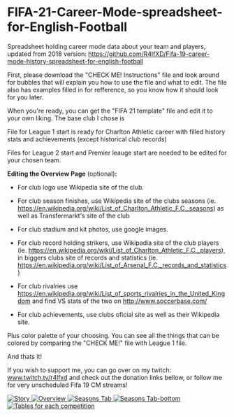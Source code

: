 # FIFA-21-Career-Mode-spreadsheet-for-English-Football

Spreadsheet holding career mode data about your team and players, updated from 2018 version: https://github.com/R4lfXD/Fifa-19-career-mode-history-spreadsheet-for-english-football

First, please download the "CHECK ME! Instructions" file and look around for bubbles that will explain you how to use the file and what to edit. The file also has examples
filled in for refference, so you know how it should look for you later.

When you're ready, you can get the "FIFA 21 template" file and edit it to your own liking.
The base club I chose is 

File for League 1 start is ready for Charlton Athletic career with filled history stats and achievements (except historical club records)

Files for League 2 start and Premier leauge start are needed to be edited for your chosen team.

**Editing the Overview Page** (optional)**:**  
- For club logo use Wikipedia site of the club.

- For club season finishes, use Wikipedia site of the clubs seasons (ie. https://en.wikipedia.org/wiki/List_of_Charlton_Athletic_F.C._seasons) as well as Transfermarkt's site of the club

- For club stadium and kit photos, use google images.

- For club record holding strikers, use Wikipadia site of the club players (ie. https://en.wikipedia.org/wiki/List_of_Charlton_Athletic_F.C._players), in biggers clubs site of records and statistics (ie. https://en.wikipedia.org/wiki/List_of_Arsenal_F.C._records_and_statistics)

- For club rivalries use https://en.wikipedia.org/wiki/List_of_sports_rivalries_in_the_United_Kingdom and find VS stats of the two on http://www.soccerbase.com/

- For club achievements, use clubs oficial site as well as their Wikipedia site.
  

Plus color palette of your choosing. You can see all the things that can be colored by comparing the "CHECK ME!" file with League 1 file.

And thats it!

If you wish to support me, you can go over on my twitch: www.twitch.tv/r4lfxd and check out the donation links bellow, or follow me for very unscheduled Fifa 19 CM streams!

<a href="https://i.imgur.com/o1qmqrn.png" target="_blank">
<img src="https://i.imgur.com/o1qmqrn.png" alt="Story">
</a>
<a href="https://i.imgur.com/UbdjDpf.png" target="_blank">
<img src="https://i.imgur.com/UbdjDpf.png" alt="Overview">
</a>
<a href="https://i.imgur.com/4LmH9MG.png" target="_blank">
<img src="https://i.imgur.com/4LmH9MG.png" alt="Seasons Tab">
</a>
<a href="https://i.imgur.com/tlSvzWn.png" target="_blank">
<img src="https://i.imgur.com/tlSvzWn.png" alt="Seasons Tab-bottom">
</a>
<a href="https://i.imgur.com/tlFmX13.png" target="_blank">
<img src="https://i.imgur.com/tlFmX13.png" alt="Tables for each competition">
</a>
